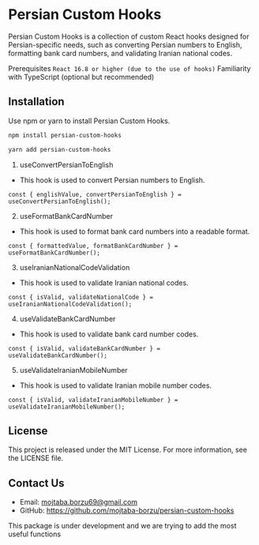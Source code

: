 # Persian Custom Hooks

Persian Custom Hooks is a collection of custom React hooks designed for Persian-specific needs, such as converting Persian numbers to English, formatting bank card numbers, and validating Iranian national codes.

Prerequisites
`React 16.8 or higher (due to the use of hooks)`
Familiarity with TypeScript (optional but recommended)

## Installation

Use npm or yarn to install Persian Custom Hooks.

```bash
npm install persian-custom-hooks
```

```bash
yarn add persian-custom-hooks
```

1. useConvertPersianToEnglish

- This hook is used to convert Persian numbers to English.

```
const { englishValue, convertPersianToEnglish } = useConvertPersianToEnglish();
```

2. useFormatBankCardNumber

- This hook is used to format bank card numbers into a readable format.

```
const { formattedValue, formatBankCardNumber } = useFormatBankCardNumber();
```

3. useIranianNationalCodeValidation

- This hook is used to validate Iranian national codes.

```
const { isValid, validateNationalCode } = useIranianNationalCodeValidation();
```

4. useValidateBankCardNumber

- This hook is used to validate bank card number codes.

```
const { isValid, validateBankCardNumber } = useValidateBankCardNumber();
```

5. useValidateIranianMobileNumber

- This hook is used to validate Iranian mobile number codes.

```
const { isValid, validateIranianMobileNumber } = useValidateIranianMobileNumber();
```

## License

This project is released under the MIT License. For more information, see the LICENSE file.

## Contact Us

- Email: mojtaba.borzu69@gmail.com
- GitHub: https://github.com/mojtaba-borzu/persian-custom-hooks

This package is under development and we are trying to add the most useful functions
